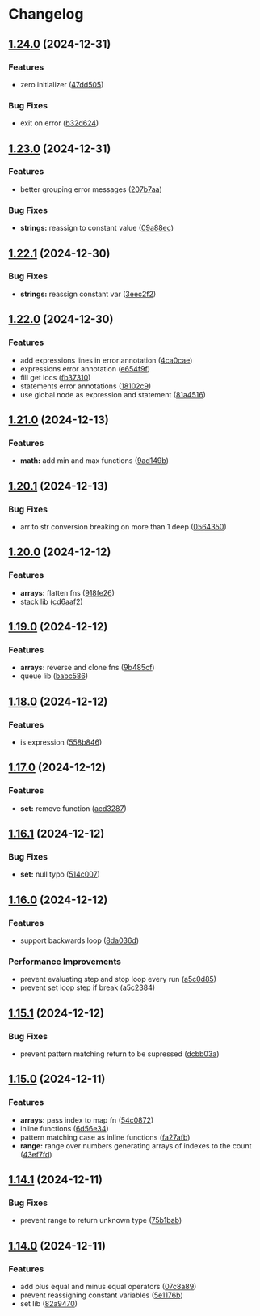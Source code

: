 # Changelog

## [1.24.0](https://github.com/pmqueiroz/umbra/compare/v1.23.0...v1.24.0) (2024-12-31)


### Features

* zero initializer ([47dd505](https://github.com/pmqueiroz/umbra/commit/47dd5054b90471b5991f71bc60e705128e135bc6))


### Bug Fixes

* exit on error ([b32d624](https://github.com/pmqueiroz/umbra/commit/b32d624fbd50c9751d0b0961b6b7792eba01266f))

## [1.23.0](https://github.com/pmqueiroz/umbra/compare/v1.22.1...v1.23.0) (2024-12-31)


### Features

* better grouping error messages ([207b7aa](https://github.com/pmqueiroz/umbra/commit/207b7aaf4f8f933683f1d1c202d2fb6c0b7f58ab))


### Bug Fixes

* **strings:** reassign to constant value ([09a88ec](https://github.com/pmqueiroz/umbra/commit/09a88ecf84c0e1575481035bb38bc00a120ec9d4))

## [1.22.1](https://github.com/pmqueiroz/umbra/compare/v1.22.0...v1.22.1) (2024-12-30)


### Bug Fixes

* **strings:** reassign constant var ([3eec2f2](https://github.com/pmqueiroz/umbra/commit/3eec2f21369b6704a396f3a2a39d41b9aa454c5b))

## [1.22.0](https://github.com/pmqueiroz/umbra/compare/v1.21.0...v1.22.0) (2024-12-30)


### Features

* add expressions lines in error annotation ([4ca0cae](https://github.com/pmqueiroz/umbra/commit/4ca0cae532315a148298b7c58047e2d13abc748d))
* expressions error annotation ([e654f9f](https://github.com/pmqueiroz/umbra/commit/e654f9f353584859b630232f0f6cec2e3ec3cc40))
* fill get locs ([fb37310](https://github.com/pmqueiroz/umbra/commit/fb373102190b69335f310f7a9bece7914321e6f1))
* statements error annotations ([18102c9](https://github.com/pmqueiroz/umbra/commit/18102c987d6572b3b3df7d3cd5b6541e65a0fcfd))
* use global node as expression and statement ([81a4516](https://github.com/pmqueiroz/umbra/commit/81a4516bff3255552107abf24bd36a33cc047f96))

## [1.21.0](https://github.com/pmqueiroz/umbra/compare/v1.20.1...v1.21.0) (2024-12-13)


### Features

* **math:** add min and max functions ([9ad149b](https://github.com/pmqueiroz/umbra/commit/9ad149bcc1474da57eec6556881c504fd4663cf1))

## [1.20.1](https://github.com/pmqueiroz/umbra/compare/v1.20.0...v1.20.1) (2024-12-13)


### Bug Fixes

* arr to str conversion breaking on more than 1 deep ([0564350](https://github.com/pmqueiroz/umbra/commit/056435073c178cf06957bc40e61eec15fbb1b230))

## [1.20.0](https://github.com/pmqueiroz/umbra/compare/v1.19.0...v1.20.0) (2024-12-12)


### Features

* **arrays:** flatten fns ([918fe26](https://github.com/pmqueiroz/umbra/commit/918fe267702e6ccd175ad02a8c4524ebce9ef40f))
* stack lib ([cd6aaf2](https://github.com/pmqueiroz/umbra/commit/cd6aaf29be945921e334947e7b27b4e6090c66b6))

## [1.19.0](https://github.com/pmqueiroz/umbra/compare/v1.18.0...v1.19.0) (2024-12-12)


### Features

* **arrays:** reverse and clone fns ([9b485cf](https://github.com/pmqueiroz/umbra/commit/9b485cf9989cbcfc232f08a53126ffb8b9275987))
* queue lib ([babc586](https://github.com/pmqueiroz/umbra/commit/babc5860a72595043c7dfc6412bf454e5267e2e5))

## [1.18.0](https://github.com/pmqueiroz/umbra/compare/v1.17.0...v1.18.0) (2024-12-12)


### Features

* is expression ([558b846](https://github.com/pmqueiroz/umbra/commit/558b84669e6cab7df99fd8538cdc7b7829207099))

## [1.17.0](https://github.com/pmqueiroz/umbra/compare/v1.16.1...v1.17.0) (2024-12-12)


### Features

* **set:** remove function ([acd3287](https://github.com/pmqueiroz/umbra/commit/acd328719154bdf4848151642b1143045d1ce825))

## [1.16.1](https://github.com/pmqueiroz/umbra/compare/v1.16.0...v1.16.1) (2024-12-12)


### Bug Fixes

* **set:** null typo ([514c007](https://github.com/pmqueiroz/umbra/commit/514c007fc74ee0c6200014a91361c8de8eb6b26f))

## [1.16.0](https://github.com/pmqueiroz/umbra/compare/v1.15.1...v1.16.0) (2024-12-12)


### Features

* support backwards loop ([8da036d](https://github.com/pmqueiroz/umbra/commit/8da036de39f2484a86ee206a9f643b57f5854b23))


### Performance Improvements

* prevent evaluating step and stop loop every run ([a5c0d85](https://github.com/pmqueiroz/umbra/commit/a5c0d85a5673da17da420a87071d285766482496))
* prevent set loop step if break ([a5c2384](https://github.com/pmqueiroz/umbra/commit/a5c2384dcc62f857a3d8c33236b6073834a2db57))

## [1.15.1](https://github.com/pmqueiroz/umbra/compare/v1.15.0...v1.15.1) (2024-12-12)


### Bug Fixes

* prevent pattern matching return to be supressed ([dcbb03a](https://github.com/pmqueiroz/umbra/commit/dcbb03af19c4979fadd3412e523ff5089537506d))

## [1.15.0](https://github.com/pmqueiroz/umbra/compare/v1.14.1...v1.15.0) (2024-12-11)


### Features

* **arrays:** pass index to map fn ([54c0872](https://github.com/pmqueiroz/umbra/commit/54c08722aa29a8ce0e62c9788200a8149708f72a))
* inline functions ([6d56e34](https://github.com/pmqueiroz/umbra/commit/6d56e34822409dfcc03674ee39e38d4665e4fa22))
* pattern matching case as inline functions ([fa27afb](https://github.com/pmqueiroz/umbra/commit/fa27afb8b8889a98fd6ce55dcd474195e2acc5b3))
* **range:** range over numbers generating arrays of indexes to the count ([43ef7fd](https://github.com/pmqueiroz/umbra/commit/43ef7fd391c5530e66de7296c5166ecf6cb915db))

## [1.14.1](https://github.com/pmqueiroz/umbra/compare/v1.14.0...v1.14.1) (2024-12-11)


### Bug Fixes

* prevent range to return unknown type ([75b1bab](https://github.com/pmqueiroz/umbra/commit/75b1bab16f2ac899e95962b50e50344ceaf3deca))

## [1.14.0](https://github.com/pmqueiroz/umbra/compare/1.13.0...v1.14.0) (2024-12-11)


### Features

* add plus equal and minus equal operators ([07c8a89](https://github.com/pmqueiroz/umbra/commit/07c8a899f0030ba106a0febf13cc3e33883594ce))
* prevent reassigning constant variables ([5e1176b](https://github.com/pmqueiroz/umbra/commit/5e1176b11fd05a244785b39683587fe70b093bc1))
* set lib ([82a9470](https://github.com/pmqueiroz/umbra/commit/82a94702a7e5ba349bb4a6244eafb2bc10501a9a))
